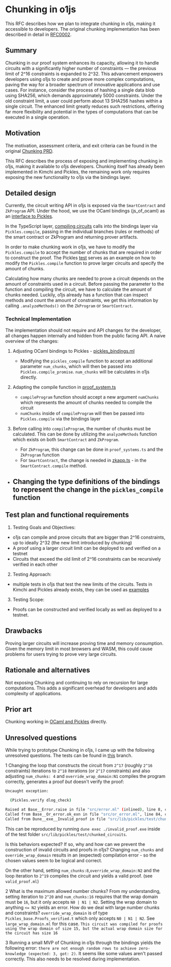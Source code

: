 # Chunking in o1js

This RFC describes how we plan to integrate chunking in o1js, making it accessible to developers. The original chunking implementation has been described in detail in [RFC0002](./0002-chunking.md).

## Summary

Chunking in our proof system enhances its capacity, allowing it to handle circuits with a significantly higher number of constraints — the previous limit of 2^16 constraints is expanded to 2^32. This advancement empowers developers using o1js to create and prove more complex computations, paving the way for a broader spectrum of innovative applications and use cases. For instance, consider the process of hashing a single data blob using SHA256, which demands approximately 5000 constraints. Under the old constraint limit, a user could perform about 13 SHA256 hashes within a single circuit. The enhanced limit greatly reduces such restrictions, offering far more flexibility and potential in the types of computations that can be executed in a single operation.

## Motivation

The motivation, assessment criteria, and exit criteria can be found in the original [Chunking PRD](https://www.notion.so/o1labs/Chunked-Commitments-PRD-890c836529c545f082a3eeecd3d4f510).

This RFC describes the process of exposing and implementing chunking in o1js, making it available to o1js developers. Chunking itself has already been implemented in Kimchi and Pickles, the remaining work only requires exposing the new functionality to o1js via the bindings layer.

## Detailed design

Currently, the circuit writing API in o1js is exposed via the `SmartContract` and `ZkProgram` API. Under the hood, we use the OCaml bindings (js_of_ocaml) as an [interface to Pickles](https://github.com/o1-labs/o1js-bindings/blob/43fa328c4ef4a225e1343a7f26fc3d85adf67b21/ocaml/lib/pickles_bindings.ml#L577-L624).

In the TypeScript layer, [compiling circuits](https://github.com/o1-labs/o1js/blob/16e66f9fba51ac4832691c3fc7a52bae60a08fd7/src/lib/proof_system.ts#L683-L688) calls into the bindings layer via `Pickles.compile`, passing in the individual branches (rules or methods) of the smart contract or ZkProgram and returning prover artifacts.

In order to make chunking work in o1js, we have to modify the `Pickles.compile` to accept the number of chunks that are required in order to construct the proof. The Pickles [test](https://github.com/MinaProtocol/mina/blob/develop/src/lib/pickles/test/chunked_circuits/test_chunked_circuits.ml) serves as an example on how to modify the `Pickles.compile` function to prove larger circuits and specify the amount of chunks.

Calculating how many chunks are needed to prove a circuit depends on the amount of constraints used in a circuit. Before passing the parameter to the function and compiling the circuit, we have to calculate the amount of chunks needed. Luckily, o1js already has a function that can inspect methods and count the amount of constraints, we get this information by calling `.analyzeMethods()` on the `ZkProgram` or `SmartContract`.

### Technical Implementation

The implementation should not require and API changes for the developer, all changes happen internally and hidden from the public facing API. A naive overview of the changes:

1. Adjusting OCaml bindings to Pickles - [pickles_bindings.ml](https://github.com/o1-labs/o1js-bindings/blob/1db0524c5c7c93f0df9db3fb3bdfa0414bdaf90b/ocaml/lib/pickles_bindings.ml#L563)

   - Modifying the `pickles_compile` function to accept an additional parameter `num_chunks`, which will then be passed into `Pickles.compile_promise`. `num_chunks` will be calculates in o1js directly.

2. Adapting the compile function in [proof_system.ts](https://github.com/o1-labs/o1js/blob/0d82ad1d67417c72b06fc8456a0a2b54bcc46652/src/lib/proof_system.ts)

   - `compileProgram` function should accept a new argument `numChunks` which represents the amount of chunks needed to compile the circuit
   - `numChunks` inside of `compileProgram` will then be passed into `Pickles.compile` via the bindings layer

3. Before calling into `compileProgram`, the number of chunks must be calculated. This can be done by utilizing the `analyzeMethods` function which exists on both `SmartContract` and `ZkProgram`.
   - For `ZkProgram`, this change can be done in `proof_systems.ts` and the `ZkProgram` function
   - For `SmartContract`, the change is needed in [zkapp.ts](https://github.com/o1-labs/o1js/blob/0d82ad1d67417c72b06fc8456a0a2b54bcc46652/src/lib/zkapp.ts) - in the `SmartContract.compile` method.

- ## Changing the type definitions of the bindings to represent the change in the `pickles_compile` function

## Test plan and functional requirements

1. Testing Goals and Objectives:

- o1js can compile and prove circuits that are bigger than 2^16 constraints, up to ideally 2^32 (the new limit introduced by chunking)
- A proof using a larger circuit limit can be deployed to and verified on a testnet
- Circuits that exceed the old limit of 2^16 constraints can be recursively verified in each other

2. Testing Approach:

- multiple tests in o1js that test the new limits of the circuits. Tests in Kimchi and Pickles already exists, they can be used as [examples](https://github.com/MinaProtocol/mina/blob/develop/src/lib/pickles/test/chunked_circuits/test_chunked_circuits.ml)

3. Testing Scope:

- Proofs can be constructed and verified locally as well as deployed to a testnet.

## Drawbacks

Proving larger circuits will increase proving time and memory consumption. Given the memory limit in most browsers and WASM, this could cause problems for users trying to prove very large circuits.

## Rationale and alternatives

Not exposing Chunking and continuing to rely on recursion for large computations. This adds a significant overhead for developers and adds complexity of applications.

## Prior art

Chunking working in [OCaml and Pickles](https://github.com/MinaProtocol/mina/blob/develop/src/lib/pickles/test/chunked_circuits/test_chunked_circuits.ml) directly.

## Unresolved questions

While trying to prototype Chunking in o1js, I came up with the following unresolved questions. The tests can be found in [this](https://github.com/MinaProtocol/mina/tree/chunking_rfc_unresolved/src/lib/pickles/test/chunked_circuits) branch.

1 Changing the loop that constructs the circuit from `2^17` (roughly `2^16` constraints) iterations to `2^18` iterations (or `2^17` constraints) and also adjusting `num_chunks: 4` and `override_wrap_domain:N1` compiles the program correctly, generates a proof _but_ doesn't verify the proof:

```sh
Uncaught exception:

  (Pickles.verify dlog_check)

Raised at Base__Error.raise in file "src/error.ml" (inlined), line 8, characters 14-30
Called from Base__Or_error.ok_exn in file "src/or_error.ml", line 84, characters 17-32
Called from Dune__exe__Invalid_proof in file "src/lib/pickles/test/chunked_circuits/invalid_proof.ml", line 92, characters 2-9
```

This can be reproduced by running `dune exec ./invalid_proof.exe` inside of the test folder `src/lib/pickles/test/chunked_circuits`.

Is this behaviors expected? If so, why and how can we prevent the construction of invalid circuits and proofs in o1js? Changing `num_chunks` and `override_wrap_domain` results in an (expected) compilation error - so the chosen values seem to be logical and correct.

On the other hand, setting `num_chunks:8`,`override_wrap_domain:N2` and the loop iteration to `2^19` compiles the circuit and yields a valid proof. (see `valid_proof.ml`)

2 What is the maximum allowed number chunks? From my understanding, setting iteration to `2^20` and `num_chunks:16` requires that the wrap domain must be `16`, but it only accepts `N0 | N1 | N2`. Setting the wrap domain to anything `<= N2` yields an error. How do we deal with large number chunks and constraints? `override_wrap_domain` is of type `Pickles_base.Proofs_verified.t` which only accepts `N0 | N1 | N2`.
See `large_wrap_domain.ml` for this case. `This circuit was compiled for proofs using the wrap domain of size 15, but the actual wrap domain size for the circuit has size 16`

3 Running a small MVP of Chunking in o1js through the bindings yields the following error: `there are not enough random rows to achieve zero-knowledge (expected: 3, got: 2)`. It seems like some values aren't passed correctly. This also needs to be resolved during implementation.
